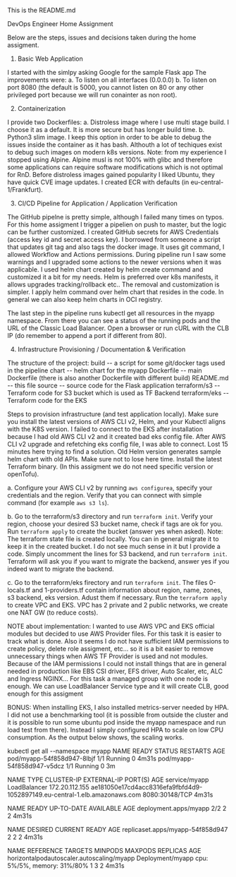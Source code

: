 This is the README.md

DevOps Engineer Home Assignment

Below are the steps, issues and decisions taken during the home assigment.

1. Basic Web Application

I started with the simlpy asking Google for the sample Flask app
The improvements were:
a. To listen on all interfaces (0.0.0.0)
b. To listen on port 8080 (the default is 5000, you cannot listen on 80 or any other privileged port because we will run conainter as non root).

2. Containerization

I provide two Dockerfiles:
a. Distroless image where I use multi stage build. I choose it as a default. It is more secure but has longer build time.
b. Python3 slim image. I keep this option in order to be able to debug the issues inside the container as it has bash. Althouth a lot of techiques exist to debug such images on modern k8s versions.
Note: from my experience I stopped using Alpine. Alpine musl is not 100% with glibc and therefore some applications can require software modifications which is not optimal for RnD. Before distroless images gained popularity I liked Ubuntu, they have quick CVE image updates.
I created ECR with defaults (in eu-central-1/Frankfurt).

3. CI/CD Pipeline for Application / Application Verification

The GitHub pipelne is pretty simple, although I failed many times on typos.
For this home assigment I trigger a pipelien on push to master, but the logic can be further customized.
I created GitHub secrets for AWS Credentials (access key id and secret access key).
I borrowed from someone a script that updates git tag and also tags the docker image. It uses git command, I allowed Workflow and Actions permissions.
During pipeline run I saw some warnings and I upgraded some actions to the newer versions when it was applicable.
I used helm chart created by helm create command and customized it a bit for my needs. Helm is preferred over k8s manifests, it allows upgrades tracking/rollback etc.. The removal and customization is simpler.
I apply helm command over helm chart that resides in the code. In general we can also keep helm charts in OCI registry.

The last step in the pipeline runs kubectl get all resources in the myapp namespace.
From there you can see a status of the running pods and the URL of the Classic Load Balancer.
Open a browser or run cURL with the CLB IP (do remember to append a port if different from 80).

4. Infrastructure Provisioning / Documentation & Verification

The structure of the project:
build              -- a script for some git/docker tags used in the pipeline 
chart              -- helm chart for the myapp
Dockerfile         -- main Dockerfile (there is also another Dockerfile with different build)
README.md          -- this file
source             -- source code for the Flask application
terraform/s3       -- Terraform code for S3 bucket which is used as TF Backend
terraform/eks      -- Terraform code for the EKS

Steps to provision infrastructure (and test application locally).
Make sure you install the latest versions of AWS CLI v2, Helm, and your Kubectl aligns with the K8S version.
I failed to connect to the EKS after installation because I had old AWS CLI v2 and it created bad eks config file.
After AWS CLI v2 upgrade and refetching eks config file, I was able to connect. Lost 15 minutes here trying to find a solution.
Old Helm version generates sample helm chart with old APIs. Make sure not to lose here time.
Install the latest Terraform binary. (In this assigment we do not need specific version or openTofu).

a. Configure your AWS CLI v2 by running `aws configurea`, specify your credentials and the region.
Verify that you can connect with simple command (for example `aws s3 ls`).

b. Go to the terraform/s3 directory and run `terraform init`. Verify your region, choose your desired S3 bucket name, check if tags are ok for you. Run `terraform apply` to create the bucket (answer yes when asked).
Note: The terraform state file is created locally. You can in general migrate it to keep it in the created bucket. I do not see much sense in it but I provide a code. Simply uncomment the lines for S3 backend, and run `terraform init`. Terraform will ask you if you want to migrate the backend, answer yes if you indeed want to migrate the backend.

c. Go to the terraform/eks firectory and run `terraform init`.
The files 0-locals.tf and 1-providers.tf contain information about region, name, zones, s3 backend, eks version.
Adust them if necessary.
Run the `terraform apply` to create VPC and EKS.
VPC has 2 private and 2 public networks, we create one NAT GW (to reduce costs).

NOTE about implementation: I wanted to use AWS VPC and EKS official modules but decided to use AWS Provider files. For this task it is easier to track what is done. Also it seems I do not have sufficient IAM permissions to create policy, delete role assigment, etc... so it is a bit easier to remove unnecessary things when AWS TF Provider is used and not modules.
Because of the IAM permissions I could not install things that are in general needed in production like EBS CSI driver, EFS driver, Auto Scaler, etc, ALC and Ingress NGINX...
For this task a managed group with one node is enough. We can use LoadBalancer Service type and it will create CLB, good enough for this assigment


BONUS:
When installing EKS, I also installed metrics-server needed by HPA.
I did not use a benchmarking tool (it is possible from outside the cluster and it is possible to run some ubuntu pod inside the myapp namespace and run load test from there). Instead I simply configured HPA to scale on low CPU consumption. As the output below shows, the scaling works.

kubectl get all --namespace myapp
NAME                         READY   STATUS    RESTARTS   AGE
pod/myapp-54f858d947-8lbjf   1/1     Running   0          4m31s
pod/myapp-54f858d947-v5dcz   1/1     Running   0          3m

NAME            TYPE           CLUSTER-IP       EXTERNAL-IP                                                                  PORT(S)          AGE
service/myapp   LoadBalancer   172.20.112.155   ae181050e17cd4acc8316efa9fbfd4d9-1052897149.eu-central-1.elb.amazonaws.com   8080:30148/TCP   4m31s

NAME                    READY   UP-TO-DATE   AVAILABLE   AGE
deployment.apps/myapp   2/2     2            2           4m31s

NAME                               DESIRED   CURRENT   READY   AGE
replicaset.apps/myapp-54f858d947   2         2         2       4m31s

NAME                                        REFERENCE          TARGETS                       MINPODS   MAXPODS   REPLICAS   AGE
horizontalpodautoscaler.autoscaling/myapp   Deployment/myapp   cpu: 5%/5%, memory: 31%/80%   1         3         2          4m31s
